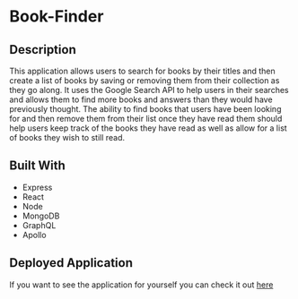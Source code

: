 # Book-Finder

## Description
This application allows users to search for books by their titles and then create a list of books by saving or removing them from their collection as they go along. It uses the Google Search API to help users in their searches and allows them to find more books and answers than they would have previously thought. The ability to find books that users have been looking for and then remove them from their list once they have read them should help users keep track of the books they have read as well as allow for a list of books they wish to still read.

## Built With

- Express
- React
- Node
- MongoDB
- GraphQL
- Apollo

## Deployed Application

If you want to see the application for yourself you can check it out [here]()